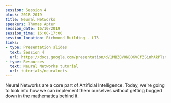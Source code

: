 ```yaml
---
session: Session 4
block: 2018-2019
title: Neural Networks
speakers: Thomas Apter
session_date: 16/10/2019
session_time: 16:00-17:00
session_location: Richmond Building - LT3
links:
- type: Presentation slides
  text: Session 4
  url: https://docs.google.com/presentation/d/1MBZ0V0NBOKVCf3SinhAkPTzxUHpgTZOoGuPmB5O0ygA/edit?usp=sharing
- type: Resources
  text: Neural Networks tutorial
  url: tutorials/neuralnets
---
```

Neural Networks are a core part of Artificial Intelligence. Today, we're going to look into how we can implement them ourselves without getting bogged down in the mathematics behind it.
